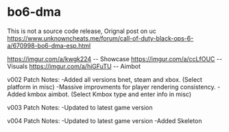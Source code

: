 # bo6-dma

This is not a source code release, Orignal post on uc
https://www.unknowncheats.me/forum/call-of-duty-black-ops-6-a/670998-bo6-dma-esp.html

https://imgur.com/a/kwgk224 -- Showcase
https://imgur.com/a/ccLfOUC -- Visuals
https://imgur.com/a/hiGFuTU -- Aimbot

v002 Patch Notes:
-Added all versions bnet, steam and xbox. (Select platform in misc)
-Massive improvments for player rendering consistency.
-Added kmbox aimbot. (Select Kmbox type and enter info in misc)

v003 Patch Notes:
-Updated to latest game version

v004 Patch Notes:
-Updated to latest game version
-Added Skeleton
